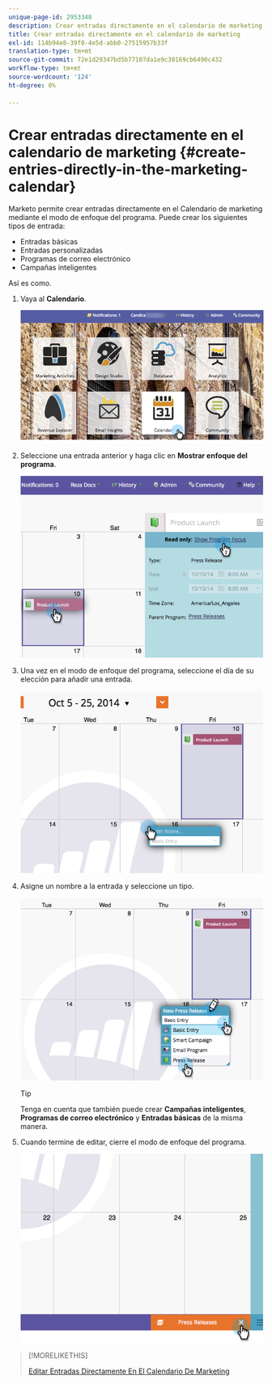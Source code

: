 ```yaml
---
unique-page-id: 2953348
description: Crear entradas directamente en el calendario de marketing - Marketo Docs - Documentación del producto
title: Crear entradas directamente en el calendario de marketing
exl-id: 114b94e8-39f0-4e5d-abb0-27515957b33f
translation-type: tm+mt
source-git-commit: 72e1d29347bd5b77107da1e9c30169cb6490c432
workflow-type: tm+mt
source-wordcount: '124'
ht-degree: 0%

---
```


# Crear entradas directamente en el calendario de marketing {#create-entries-directly-in-the-marketing-calendar}

Marketo permite crear entradas directamente en el Calendario de marketing mediante el modo de enfoque del programa. Puede crear los siguientes tipos de entrada:

* Entradas básicas
* Entradas personalizadas
* Programas de correo electrónico
* Campañas inteligentes

Así es como.

1. Vaya al **Calendario**.

   ![](assets/2017-05-10-15-30-47-2.png)

1. Seleccione una entrada anterior y haga clic en **Mostrar enfoque del programa**.

   ![](assets/image2014-10-20-13-3a7-3a55.png)

1. Una vez en el modo de enfoque del programa, seleccione el día de su elección para añadir una entrada.

   ![](assets/image2014-10-20-13-3a8-3a6.png)

1. Asigne un nombre a la entrada y seleccione un tipo.

   ![](assets/image2014-10-20-13-3a8-3a19.png)

   >[!TIP]
   >
   >Tenga en cuenta que también puede crear **Campañas inteligentes**, **Programas de correo electrónico** y **Entradas básicas** de la misma manera.

1. Cuando termine de editar, cierre el modo de enfoque del programa.

   ![](assets/image2014-10-20-13-3a8-3a29.png)

>[!MORELIKETHIS]
>
>[Editar Entradas Directamente En El Calendario De Marketing](edit-entries-directly-in-the-marketing-calendar.md)
